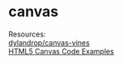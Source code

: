 # canvas

Resources:  
[dylandrop/canvas-vines](https://github.com/dylandrop/canvas-vines)  
[HTML5 Canvas Code Examples](https://curran.github.io/HTML5Examples/)
